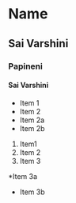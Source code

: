 # Name
## Sai Varshini

### Papineni
#### Sai Varshini
* Item 1
* Item 2
* Item 2a
* Item 2b

1. Item1
2. Item 2
3. Item 3

*Item 3a
* Item 3b

